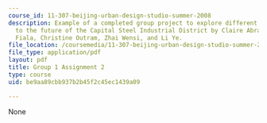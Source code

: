 ```yaml
---
course_id: 11-307-beijing-urban-design-studio-summer-2008
description: Example of a completed group project to explore different approaches
  to the future of the Capital Steel Industrial District by Claire Abrahamse, Josh
  Fiala, Christine Outram, Zhai Wensi, and Li Ye.
file_location: /coursemedia/11-307-beijing-urban-design-studio-summer-2008/be9aa89cbb937b2b45f2c45ec1439a09_group1_assn2.pdf
file_type: application/pdf
layout: pdf
title: Group 1 Assignment 2
type: course
uid: be9aa89cbb937b2b45f2c45ec1439a09

---
```

None